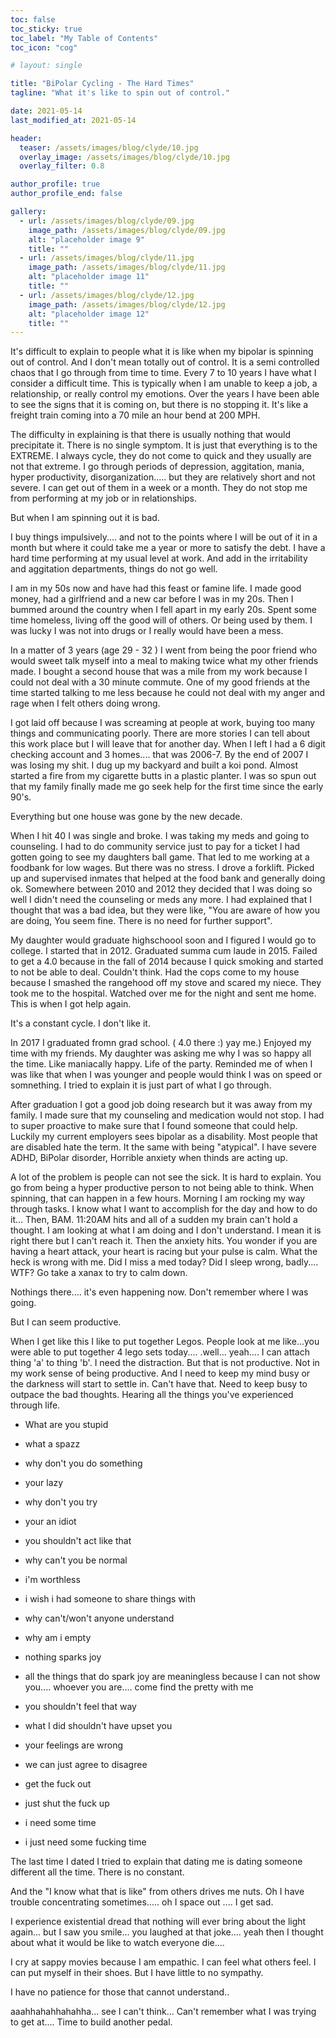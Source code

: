 ```yaml
---
toc: false
toc_sticky: true
toc_label: "My Table of Contents"
toc_icon: "cog"

# layout: single

title: "BiPolar Cycling - The Hard Times"
tagline: "What it's like to spin out of control."

date: 2021-05-14
last_modified_at: 2021-05-14

header:
  teaser: /assets/images/blog/clyde/10.jpg
  overlay_image: /assets/images/blog/clyde/10.jpg
  overlay_filter: 0.8

author_profile: true
author_profile_end: false

gallery:
  - url: /assets/images/blog/clyde/09.jpg
    image_path: /assets/images/blog/clyde/09.jpg
    alt: "placeholder image 9"
    title: ""
  - url: /assets/images/blog/clyde/11.jpg
    image_path: /assets/images/blog/clyde/11.jpg
    alt: "placeholder image 11"
    title: ""
  - url: /assets/images/blog/clyde/12.jpg
    image_path: /assets/images/blog/clyde/12.jpg
    alt: "placeholder image 12"
    title: ""
---
```


It's difficult to explain to people what it is like when my bipolar is spinning out of control. And I don't mean totally out of control. It is a semi controlled chaos that I go through from time to time. Every 7 to 10 years I have what I consider a difficult time. This is typically when I am unable to keep a job, a relationship, or really control my emotions. Over the years I have been able to see the signs that it is coming on, but there is no stopping it. It's like a freight train coming into a 70 mile an hour bend at 200 MPH.

The difficulty in explaining is that there is usually nothing that would precipitate it. There is no single symptom. It is just that everything is to the EXTREME. I always cycle, they do not come to quick and they usually are not that extreme. I go through periods of depression, aggitation, mania, hyper productivity, disorganization..... but they are relatively short and not severe. I can get out of them in a week or a month. They do not stop me from performing at my job or in relationships.

But when I am spinning out it is bad.

I buy things impulsively.... and not to the points where I will be out of it in a month but where it could take me a year or more to satisfy the debt. I have a hard time performing at my usual level at work. And add in the irritability and aggitation departments, things do not go well.

I am in my 50s now and have had this feast or famine life. I made good money, had a girlfriend and a new car before I was in my 20s. Then I bummed around the country when I fell apart in my early 20s. Spent some time homeless, living off the good will of others. Or being used by them. I was lucky I was not into drugs or I really would have been a mess.

In a matter of 3 years (age 29 - 32 ) I went from being the poor friend who would sweet talk myself into a meal to making twice what my other friends made. I bought a second house that was a mile from my work because I could not deal with a 30 minute commute. One of my good friends at the time started talking to me less because he could not deal with my anger and rage when I felt others doing wrong.

I got laid off because I was screaming at people at work, buying too many things and communicating poorly. There are more stories I can tell about this work place but I will leave that for another day. When I left I had a 6 digit checking account and 3 homes.... that was 2006-7. By the end of 2007 I was losing my shit. I dug up my backyard and built a koi pond. Almost started a fire from my cigarette butts in a plastic planter. I was so spun out that my family finally made me go seek help for the first time since the early 90's.

Everything but one house was gone by the new decade.

When I hit 40 I was single and broke. I was taking my meds and going to counseling. I had to do community service just to pay for a ticket I had gotten going to see my daughters ball game. That led to me working at a foodbank for low wages. But there was no stress. I drove a forklift. Picked up and supervised inmates that helped at the food bank and generally doing ok. Somewhere between 2010 and 2012 they decided that I was doing so well I didn't need the counseling or meds any more. I had explained that I thought that was a bad idea, but they were like, "You are aware of how you are doing, You seem fine. There is no need for further support".

My daughter would graduate highschoool soon and I figured I would go to college. I started that in 2012. Graduated summa cum laude in 2015. Failed to get a 4.0 because in the fall of 2014 because I quick smoking and started to not be able to deal. Couldn't think. Had the cops come to my house because I smashed the rangehood off my stove and scared my niece. They took me to the hospital. Watched over me for the night and sent me home. This is when I got help again.

It's a constant cycle. I don't like it.

In 2017 I graduated fromn grad school. ( 4.0 there :) yay me.) Enjoyed my time with my friends. My daughter was asking me why I was so happy all the time. Like maniacally happy. Life of the party. Reminded me of when I was like that when I was younger and people would think I was on speed or somnething. I tried to explain it is just part of what I go through.

After graduation I got a good job doing research but it was away from my family. I made sure that my counseling and medication would not stop. I had to super proactive to make sure that I found someone that could help. Luckily my current employers sees bipolar as a disability. Most people that are disabled hate the term. It the same with being "atypical". I have severe ADHD, BiPolar disorder, Horrible anxiety when thinds are acting up.

A lot of the problem is people can not see the sick. It is hard to explain. You go from being a hyper productive person to not being able to think. When spinning, that can happen in a few hours. Morning I am rocking my way through tasks. I know what I want to accomplish for the day and how to do it... Then, BAM. 11:20AM hits and all of a sudden my brain can't hold a thought. I am looking at what I am doing and I don't understand. I mean it is right there but I can't reach it. Then the anxiety hits. You wonder if you are having a heart attack, your heart is racing but your pulse is calm. What the heck is wrong with me. Did I miss a med today? Did I sleep wrong, badly.... WTF? Go take a xanax to try to calm down.

Nothings there.... it's even happening now. Don't remember where I was going.

But I can seem productive.

When I get like this I like to put together Legos. People look at me like...you were able to put together 4 lego sets today.... .well... yeah.... I can attach thing 'a' to thing 'b'. I need the distraction. But that is not productive. Not in my work sense of being productive. And I need to keep my mind busy or the darkness will start to settle in. Can't have that. Need to keep busy to outpace the bad thoughts. Hearing all the things you've experienced through life.

- What are you stupid
- what a spazz
- why don't you do something
- your lazy
- why don't you try
- your an idiot
- you shouldn't act like that
- why can't you be normal

- i'm worthless
- i wish i had someone to share things with
- why can't/won't anyone understand
- why am i empty
- nothing sparks joy
- all the things that do spark joy are meaningless because I can not show you.... whoever you are.... come find the pretty with me

- you shouldn't feel that way
- what I did shouldn't have upset you
- your feelings are wrong
- we can just agree to disagree

- get the fuck out
- just shut the fuck up
- i need some time
- i just need some fucking time

The last time I dated I tried to explain that dating me is dating someone different all the time. There is no constant.

And the "I know what that is like" from others drives me nuts. Oh I have trouble concentrating sometimes..... oh I space out .... I get sad.

I experience existential dread that nothing will ever bring about the light again... but I saw you smile... you laughed at that joke.... yeah then I thought about what it would be like to watch everyone die....

I cry at sappy movies because I am empathic. I can feel what others feel. I can put myself in their shoes. But I have little to no sympathy.

I have no patience for those that cannot understand..




aaahhahahhahahha... see I can't think... Can't remember what I was trying to get at.... Time to build another pedal.